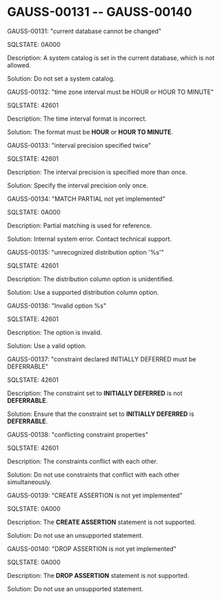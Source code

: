 # GAUSS-00131 -- GAUSS-00140<a name="EN-US_TOPIC_0302073493"></a>

GAUSS-00131: "current database cannot be changed"

SQLSTATE: 0A000

Description: A system catalog is set in the current database, which is not allowed.

Solution: Do not set a system catalog.

GAUSS-00132: "time zone interval must be HOUR or HOUR TO MINUTE"

SQLSTATE: 42601

Description: The time interval format is incorrect.

Solution: The format must be  **HOUR**  or  **HOUR TO MINUTE**.

GAUSS-00133: "interval precision specified twice"

SQLSTATE: 42601

Description: The interval precision is specified more than once.

Solution: Specify the interval precision only once.

GAUSS-00134: "MATCH PARTIAL not yet implemented"

SQLSTATE: 0A000

Description: Partial matching is used for reference.

Solution: Internal system error. Contact technical support.

GAUSS-00135: "unrecognized distribution option '%s'"

SQLSTATE: 42601

Description: The distribution column option is unidentified.

Solution: Use a supported distribution column option.

GAUSS-00136: "Invalid option %s"

SQLSTATE: 42601

Description: The option is invalid.

Solution: Use a valid option.

GAUSS-00137: "constraint declared INITIALLY DEFERRED must be DEFERRABLE"

SQLSTATE: 42601

Description: The constraint set to  **INITIALLY DEFERRED**  is not  **DEFERRABLE**.

Solution: Ensure that the constraint set to  **INITIALLY DEFERRED**  is  **DEFERRABLE**.

GAUSS-00138: "conflicting constraint properties"

SQLSTATE: 42601

Description: The constraints conflict with each other.

Solution: Do not use constraints that conflict with each other simultaneously.

GAUSS-00139: "CREATE ASSERTION is not yet implemented"

SQLSTATE: 0A000

Description: The  **CREATE ASSERTION**  statement is not supported.

Solution: Do not use an unsupported statement.

GAUSS-00140: "DROP ASSERTION is not yet implemented"

SQLSTATE: 0A000

Description: The  **DROP ASSERTION**  statement is not supported.

Solution: Do not use an unsupported statement.

